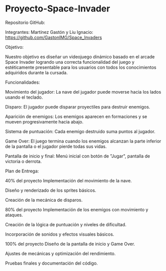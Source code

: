 #  Proyecto-Space-Invader
Repositorio GitHub: 

Integrantes: Martínez Gastón y Liu Ignacio: https://github.com/GastonIMG/Space_Invaders


Objetivo:

Nuestro objetivo es diseñar un videojuego dinámico basado en el arcade Space Invader logrando una correcta funcionalidad del juego y estéticamente presentable para los usuarios con todos los conocimientos adquiridos durante la cursada. 



Funcionalidades:

Movimiento del jugador: La nave del jugador puede moverse hacia los lados usando el teclado.

Disparo: El jugador puede disparar proyectiles para destruir enemigos.

Aparición de enemigos: Los enemigos aparecen en formaciones y se mueven progresivamente hacia abajo.

Sistema de puntuación: Cada enemigo destruido suma puntos al jugador.

Game Over: El juego termina cuando los enemigos alcanzan la parte inferior de la pantalla o el jugador pierde todas sus vidas.

Pantalla de inicio y final: Menú inicial con botón de "Jugar", pantalla de victoria o derrota.



Plan de Entrega:

40% del proyecto
Implementación del movimiento de la nave.

Diseño y renderizado de los sprites básicos.

Creación de la mecánica de disparos.


80% del proyecto
Implementación de los enemigos con movimiento y ataques.

Creación de la lógica de puntuación y niveles de dificultad.

Incorporación de sonidos y efectos visuales básicos.


100% del proyecto
Diseño de la pantalla de inicio y Game Over.

Ajustes de mecánicas y optimización del rendimiento.

Pruebas finales y documentación del código.
